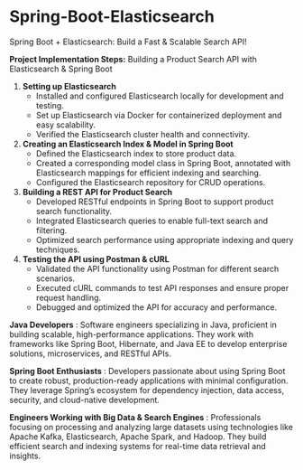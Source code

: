 # Spring-Boot-Elasticsearch
Spring Boot + Elasticsearch: Build a Fast & Scalable Search API! 

**Project Implementation Steps:** Building a Product Search API with Elasticsearch & Spring Boot
1. **Setting up Elasticsearch**
    - Installed and configured Elasticsearch locally for development and testing.
    - Set up Elasticsearch via Docker for containerized deployment and easy scalability.
    - Verified the Elasticsearch cluster health and connectivity.
2. **Creating an Elasticsearch Index & Model in Spring Boot**
    - Defined the Elasticsearch index to store product data.
    - Created a corresponding model class in Spring Boot, annotated with Elasticsearch mappings for efficient indexing and searching.
    - Configured the Elasticsearch repository for CRUD operations.
3. **Building a REST API for Product Search**
    - Developed RESTful endpoints in Spring Boot to support product search functionality.
    - Integrated Elasticsearch queries to enable full-text search and filtering.
    - Optimized search performance using appropriate indexing and query techniques.
4. **Testing the API using Postman & cURL**
    - Validated the API functionality using Postman for different search scenarios.
    - Executed cURL commands to test API responses and ensure proper request handling.
    - Debugged and optimized the API for accuracy and performance.

**Java Developers** : Software engineers specializing in Java, proficient in building scalable, high-performance applications. They work with frameworks like Spring Boot, Hibernate, and Java EE to develop enterprise solutions, microservices, and RESTful APIs.

**Spring Boot Enthusiasts** : Developers passionate about using Spring Boot to create robust, production-ready applications with minimal configuration. They leverage Spring’s ecosystem for dependency injection, data access, security, and cloud-native development.

**Engineers Working with Big Data & Search Engines** : Professionals focusing on processing and analyzing large datasets using technologies like Apache Kafka, Elasticsearch, Apache Spark, and Hadoop. They build efficient search and indexing systems for real-time data retrieval and insights.
